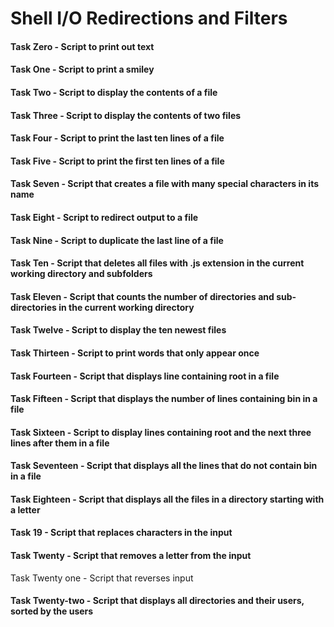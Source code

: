 # Shell I/O Redirections and Filters
#### Task Zero - Script to print out text
#### Task One - Script to print a smiley
#### Task Two - Script to display the contents of a file
#### Task Three - Script to display the contents of two files
#### Task Four - Script to print the last ten lines of a file
#### Task Five - Script to print the first ten lines of a file
#### Task Seven - Script that creates  a file with many special characters in its name
#### Task Eight - Script to redirect output to a file
#### Task Nine - Script to duplicate the last line of a file
#### Task Ten - Script that deletes all files with .js extension in the current working directory and subfolders
#### Task Eleven - Script that counts the number of directories and sub-directories in the current working directory
#### Task Twelve - Script to display the ten newest files
#### Task Thirteen - Script to print words that only appear once
#### Task Fourteen - Script that displays line containing root in a file
#### Task Fifteen - Script that displays the number of  lines containing bin in a file
#### Task Sixteen - Script to display lines containing root and the next three lines after them in a file
#### Task Seventeen - Script that displays all the lines that do not contain bin in a file
#### Task Eighteen - Script that displays all the files in a directory starting with a letter
#### Task 19 - Script that replaces characters in the input
#### Task Twenty - Script that removes a letter from the input
Task Twenty one - Script that reverses input
#### Task Twenty-two - Script that displays all directories and their users, sorted by the users
